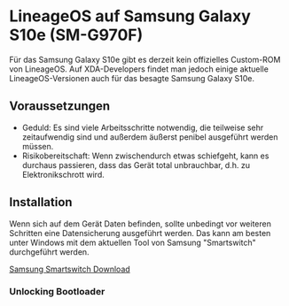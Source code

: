 # LineageOS auf Samsung Galaxy S10e (SM-G970F)

Für das Samsung Galaxy S10e gibt es derzeit kein offizielles Custom-ROM von LineageOS. Auf XDA-Developers findet man jedoch einige aktuelle LineageOS-Versionen auch für das besagte Samsung Galaxy S10e.

## Voraussetzungen

- Geduld: Es sind viele Arbeitsschritte notwendig, die teilweise sehr zeitaufwendig sind und außerdem äußerst penibel ausgeführt werden müssen. 
- Risikobereitschaft: Wenn zwischendurch etwas schiefgeht, kann es durchaus passieren, dass das Gerät total unbrauchbar, d.h. zu Elektronikschrott wird. 

## Installation

Wenn sich auf dem Gerät Daten befinden, sollte unbedingt vor weiteren Schritten eine Datensicherung ausgeführt werden. Das kann am besten unter Windows mit dem aktuellen Tool von Samsung "Smartswitch" durchgeführt werden.

[Samsung Smartswitch Download](https://www.samsung.com/de/apps/smart-switch/)

### Unlocking Bootloader
